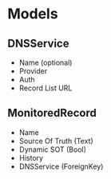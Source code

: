 # Models

## DNSService
- Name (optional)
- Provider
- Auth
- Record List URL

## MonitoredRecord
- Name
- Source Of Truth (Text)
- Dynamic SOT (Bool)
- History
- DNSService (ForeignKey)
